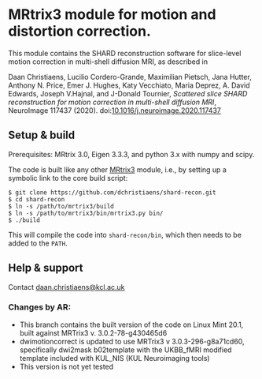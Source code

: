 # MRtrix3 module for motion and distortion correction.

This module contains the SHARD reconstruction software for slice-level motion 
correction in multi-shell diffusion MRI, as described in

Daan Christiaens, Lucilio Cordero-Grande, Maximilian Pietsch, Jana Hutter, Anthony N. Price, Emer J. Hughes, Katy Vecchiato, Maria Deprez, A. David Edwards, Joseph V.Hajnal, and J-Donald Tournier, *Scattered slice SHARD reconstruction for motion correction in multi-shell diffusion MRI*, NeuroImage 117437 (2020). doi:[10.1016/j.neuroimage.2020.117437](https://doi.org/10.1016/j.neuroimage.2020.117437)


## Setup & build

Prerequisites: MRtrix 3.0, Eigen 3.3.3, and python 3.x with numpy and scipy.

The code is built like any other [MRtrix3](https://github.com/MRtrix3/mrtrix3) 
module, i.e., by setting up a symbolic link to the core build script:

```
$ git clone https://github.com/dchristiaens/shard-recon.git
$ cd shard-recon
$ ln -s /path/to/mrtrix3/build
$ ln -s /path/to/mrtrix3/bin/mrtrix3.py bin/
$ ./build
```

This will compile the code into `shard-recon/bin`, which then needs to be added 
to the `PATH`.


## Help & support

Contact daan.christiaens@kcl.ac.uk

### Changes by AR:
- This branch contains the built version of the code on Linux Mint 20.1, built against MRTrix3 v. 3.0.2-78-g430465d6
- dwimotioncorrect is updated to use MRTrix3 v 3.0.3-296-g8a71cd60, specifically dwi2mask b02template with the UKBB_fMRI modified template included with KUL_NIS (KUL Neuroimaging tools)
- This version is not yet tested
